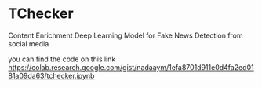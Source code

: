 # TChecker
Content Enrichment Deep Learning Model for Fake News Detection from social media

you can find the code on this link
https://colab.research.google.com/gist/nadaaym/1efa8701d911e0d4fa2ed0181a09da63/tchecker.ipynb

